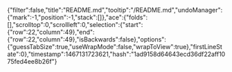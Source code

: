 {"filter":false,"title":"README.md","tooltip":"/README.md","undoManager":{"mark":-1,"position":-1,"stack":[]},"ace":{"folds":[],"scrolltop":0,"scrollleft":0,"selection":{"start":{"row":22,"column":49},"end":{"row":22,"column":49},"isBackwards":false},"options":{"guessTabSize":true,"useWrapMode":false,"wrapToView":true},"firstLineState":0},"timestamp":1467131723621,"hash":"1ad9158d64643ecd36df22aff1075fed4ee8b26f"}